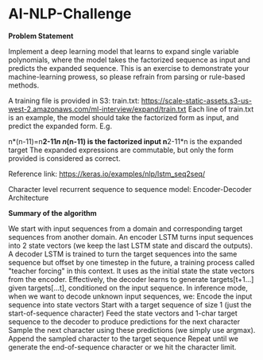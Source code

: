 # AI-NLP-Challenge

**Problem Statement**

Implement a deep learning model that learns to expand single variable polynomials, where the model takes the factorized sequence as input and predicts the expanded sequence. This is an exercise to demonstrate your machine-learning prowess, so please refrain from parsing or rule-based methods.

A training file is provided in S3:
train.txt: https://scale-static-assets.s3-us-west-2.amazonaws.com/ml-interview/expand/train.txt
Each line of train.txt is an example, the model should take the factorized form as input, and predict the expanded form. E.g.

n*(n-11)=n**2-11*n
n*(n-11) is the factorized input
n**2-11*n is the expanded target
The expanded expressions are commutable, but only the form provided is considered as correct.


Reference link: https://keras.io/examples/nlp/lstm_seq2seq/

Character level recurrent sequence to sequence model: Encoder-Decoder Architecture

**Summary of the algorithm**

We start with input sequences from a domain and corresponding target sequences from another domain.
An encoder LSTM turns input sequences into 2 state vectors (we keep the last LSTM state and discard the outputs).
A decoder LSTM is trained to turn the target sequences into the same sequence but offset by one timestep in the future, a training process called "teacher forcing" in this context. It uses as the initial state the state vectors from the encoder. Effectively, the decoder learns to generate targets[t+1...] given targets[...t], conditioned on the input sequence.
In inference mode, when we want to decode unknown input sequences, we:
Encode the input sequence into state vectors
Start with a target sequence of size 1 (just the start-of-sequence character)
Feed the state vectors and 1-char target sequence to the decoder to produce predictions for the next character
Sample the next character using these predictions (we simply use argmax).
Append the sampled character to the target sequence
Repeat until we generate the end-of-sequence character or we hit the character limit.
